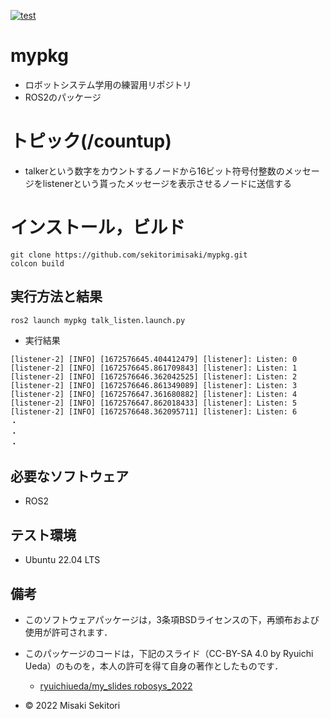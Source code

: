 [![test](https://github.com/sekitorimisaki/mypkg/actions/workflows/test.yml/badge.svg)](https://github.com/sekitorimisaki/mypkg/actions/workflows/test.yml)
# mypkg
* ロボットシステム学用の練習用リポジトリ
* ROS2のパッケージ
# トピック(/countup)
* talkerという数字をカウントするノードから16ビット符号付整数のメッセージをlistenerという貰ったメッセージを表示させるノードに送信する
# インストール，ビルド          
```
git clone https://github.com/sekitorimisaki/mypkg.git
colcon build
```
## 実行方法と結果
```
ros2 launch mypkg talk_listen.launch.py
```
* 実行結果
```
[listener-2] [INFO] [1672576645.404412479] [listener]: Listen: 0
[listener-2] [INFO] [1672576645.861709843] [listener]: Listen: 1
[listener-2] [INFO] [1672576646.362042525] [listener]: Listen: 2
[listener-2] [INFO] [1672576646.861349089] [listener]: Listen: 3
[listener-2] [INFO] [1672576647.361680882] [listener]: Listen: 4
[listener-2] [INFO] [1672576647.862018433] [listener]: Listen: 5
[listener-2] [INFO] [1672576648.362095711] [listener]: Listen: 6
・
・
・
```
## 必要なソフトウェア
* ROS2
## テスト環境
* Ubuntu 22.04 LTS
                       
## 備考                                               
* このソフトウェアパッケージは，3条項BSDライセンスの下，再頒布および使用が許可されます．
* このパッケージのコードは，下記のスライド（CC-BY-SA 4.0 by Ryuichi Ueda）のものを，本人の許可を得て自身の著作としたものです．
	* [ryuichiueda/my_slides robosys_2022](https://github.com/ryuichiueda/my_slides/tree/master/robosys_2022)

* © 2022 Misaki Sekitori
